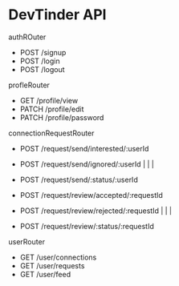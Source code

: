 # DevTinder API

authROuter
- POST /signup
- POST /login
- POST /logout

profleRouter
- GET /profile/view
- PATCH /profile/edit
- PATCH /profile/password

connectionRequestRouter
- POST /request/send/interested/:userId
- POST /request/send/ignored/:userId
            |
            |
            |
- POST /request/send/:status/:userId

- POST /request/review/accepted/:requestId
- POST /request/review/rejected/:requestId
            |
            |
            |
- POST /request/review/:status/:requestId

userRouter
- GET /user/connections
- GET /user/requests
- GET /user/feed

